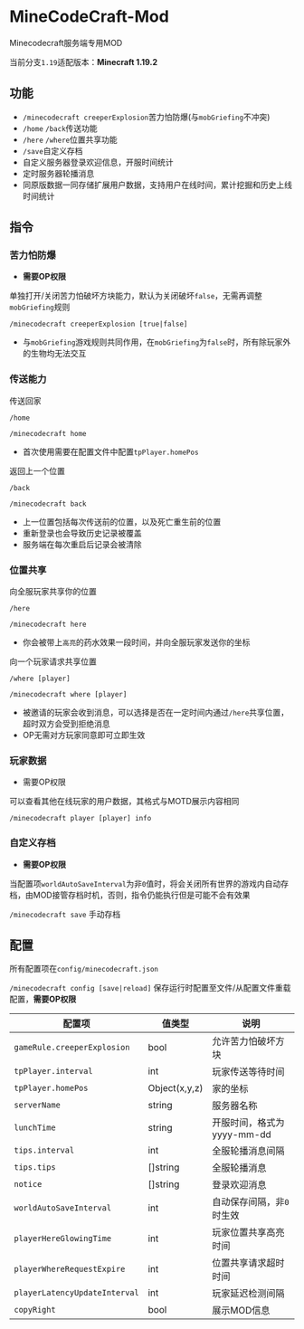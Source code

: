# MineCodeCraft-Mod

Minecodecraft服务端专用MOD

当前分支`1.19`适配版本：**Minecraft 1.19.2**

## 功能

- `/minecodecraft creeperExplosion`苦力怕防爆(与`mobGriefing`不冲突)
- `/home` `/back`传送功能
- `/here` `/where`位置共享功能
- `/save`自定义存档
- 自定义服务器登录欢迎信息，开服时间统计
- 定时服务器轮播消息
- 同原版数据一同存储扩展用户数据，支持用户在线时间，累计挖掘和历史上线时间统计

## 指令

### 苦力怕防爆

- **需要OP权限**

单独打开/关闭苦力怕破坏方块能力，默认为关闭破坏`false`，无需再调整`mobGriefing`规则

`/minecodecraft creeperExplosion [true|false]`

- 与`mobGriefing`游戏规则共同作用，在`mobGriefing`为`false`时，所有除玩家外的生物均无法交互

### 传送能力

传送回家

`/home`

`/minecodecraft home`

- 首次使用需要在配置文件中配置`tpPlayer.homePos`

返回上一个位置

`/back`

`/minecodecraft back`

- 上一位置包括每次传送前的位置，以及死亡重生前的位置
- 重新登录也会导致历史记录被覆盖
- 服务端在每次重启后记录会被清除

### 位置共享

向全服玩家共享你的位置

`/here`

`/minecodecraft here`

- 你会被带上`高亮`的药水效果一段时间，并向全服玩家发送你的坐标

向一个玩家请求共享位置

`/where [player]`

`/minecodecraft where [player]`

- 被邀请的玩家会收到消息，可以选择是否在一定时间内通过`/here`共享位置，超时双方会受到拒绝消息
- OP无需对方玩家同意即可立即生效

### 玩家数据

- 需要OP权限

可以查看其他在线玩家的用户数据，其格式与MOTD展示内容相同

`/minecodecraft player [player] info`

### 自定义存档

- **需要OP权限**

当配置项`worldAutoSaveInterval`为非`0`值时，将会关闭所有世界的游戏内自动存档，由MOD接管存档时机，否则，指令仍能执行但是可能不会有效果

`/minecodecraft save` 手动存档

## 配置

所有配置项在`config/minecodecraft.json`

`/minecodecraft config [save|reload]` 保存运行时配置至文件/从配置文件重载配置，**需要OP权限**

| 配置项                        | 值类型        | 说明                       |
| ----------------------------- | ------------- | -------------------------- |
| `gameRule.creeperExplosion`   | bool          | 允许苦力怕破坏方块         |
| `tpPlayer.interval`           | int           | 玩家传送等待时间           |
| `tpPlayer.homePos`            | Object(x,y,z) | 家的坐标                   |
| `serverName`                  | string        | 服务器名称                 |
| `lunchTime`                   | string        | 开服时间，格式为yyyy-mm-dd |
| `tips.interval`               | int           | 全服轮播消息间隔           |
| `tips.tips`                   | []string      | 全服轮播消息               |
| `notice`                      | []string      | 登录欢迎消息               |
| `worldAutoSaveInterval`       | int           | 自动保存间隔，非`0`时生效  |
| `playerHereGlowingTime`       | int           | 玩家位置共享高亮时间       |
| `playerWhereRequestExpire`    | int           | 位置共享请求超时时间       |
| `playerLatencyUpdateInterval` | int           | 玩家延迟检测间隔           |
| `copyRight`                   | bool          | 展示MOD信息                |

